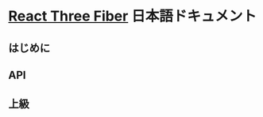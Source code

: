 # [React Three Fiber](https://docs.pmnd.rs/react-three-fiber/getting-started/introduction) 日本語ドキュメント

## はじめに

## API

## 上級